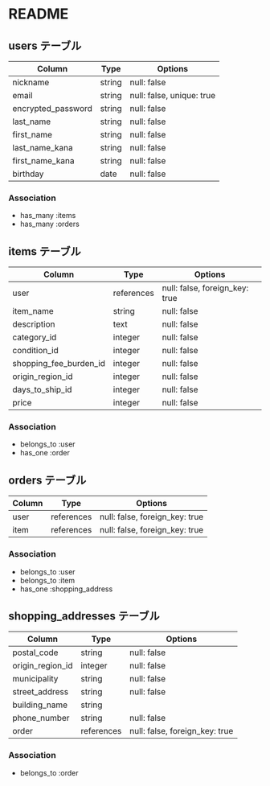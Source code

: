 # README

## users テーブル

| Column             | Type    | Options                   |
|--------------------|---------|---------------------------|
| nickname           | string  | null: false               |
| email              | string  | null: false, unique: true |
| encrypted_password | string  | null: false               |
| last_name          | string  | null: false               |
| first_name         | string  | null: false               |
| last_name_kana     | string  | null: false               |
| first_name_kana    | string  | null: false               |
| birthday           | date    | null: false               |

### Association
- has_many :items
- has_many :orders

## items テーブル

| Column                 | Type        | Options                        |
|------------------------|-------------|--------------------------------|
| user                   | references  | null: false, foreign_key: true |
| item_name              | string      | null: false                    |
| description            | text        | null: false                    |
| category_id            | integer     | null: false                    |
| condition_id           | integer     | null: false                    |
| shopping_fee_burden_id | integer     | null: false                    |
| origin_region_id       | integer     | null: false                    |
| days_to_ship_id        | integer     | null: false                    |
| price                  | integer     | null: false                    |

### Association
- belongs_to :user
- has_one :order

## orders テーブル

| Column          | Type       | Options                        |
|-----------------|------------|--------------------------------|
| user            | references | null: false, foreign_key: true |
| item            | references | null: false, foreign_key: true |

### Association
- belongs_to :user
- belongs_to :item
- has_one :shopping_address

## shopping_addresses テーブル

| Column                 | Type       | Options                        |
|------------------------|------------|--------------------------------|
| postal_code            | string     | null: false                    |
| origin_region_id       | integer    | null: false                    |
| municipality           | string     | null: false                    |
| street_address         | string     | null: false                    |
| building_name          | string     |                                |
| phone_number           | string     | null: false                    |
| order                  | references | null: false, foreign_key: true |


### Association
- belongs_to :order
